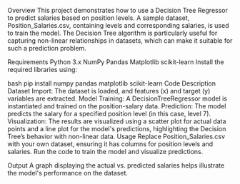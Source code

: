 Overview
This project demonstrates how to use a Decision Tree Regressor to predict salaries based on position levels. A sample dataset, Position_Salaries.csv, containing levels and corresponding salaries, is used to train the model. The Decision Tree algorithm is particularly useful for capturing non-linear relationships in datasets, which can make it suitable for such a prediction problem.

Requirements
Python 3.x
NumPy
Pandas
Matplotlib
scikit-learn
Install the required libraries using:

bash
pip install numpy pandas matplotlib scikit-learn
Code Description
Dataset Import: The dataset is loaded, and features (x) and target (y) variables are extracted.
Model Training: A DecisionTreeRegressor model is instantiated and trained on the position-salary data.
Prediction: The model predicts the salary for a specified position level (in this case, level 7).
Visualization: The results are visualized using a scatter plot for actual data points and a line plot for the model's predictions, highlighting the Decision Tree’s behavior with non-linear data.
Usage
Replace Position_Salaries.csv with your own dataset, ensuring it has columns for position levels and salaries. Run the code to train the model and visualize predictions.

Output
A graph displaying the actual vs. predicted salaries helps illustrate the model's performance on the dataset.






